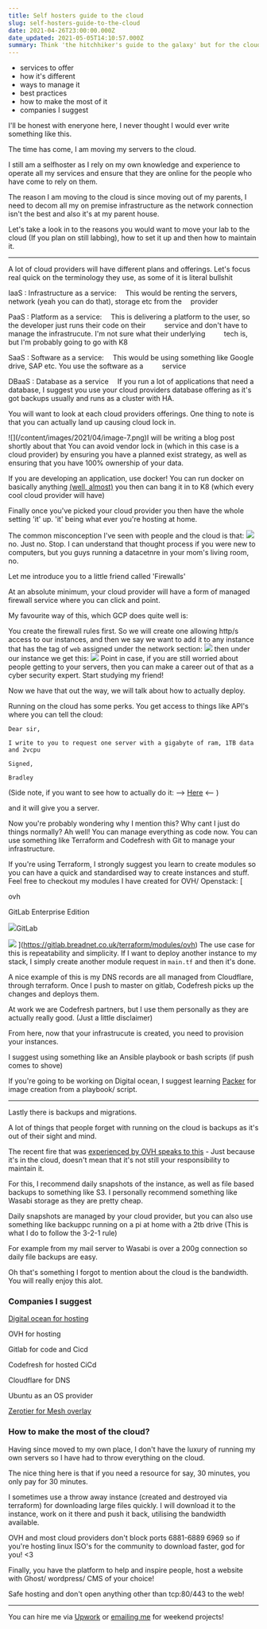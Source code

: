 ```yaml
---
title: Self hosters guide to the cloud
slug: self-hosters-guide-to-the-cloud
date: 2021-04-26T23:00:00.000Z
date_updated: 2021-05-05T14:10:57.000Z
summary: Think 'the hitchhiker's guide to the galaxy' but for the cloud, and for those of us who self host
---
```


- services to offer
- how it's different
- ways to manage it
- best practices
- how to make the most of it
- companies I suggest

I'll be honest with eneryone here, I never thought I would ever write something like this.

The time has come, I am moving my servers to the cloud.

I still am a selfhoster as I rely on my own knowledge and experience to operate all my services and ensure that they are online for the people who have come to rely on them.

The reason I am moving to the cloud is since moving out of my parents, I need to decom all my on premise infrastructure as the network connection isn't the best and also it's at my parent house.

Let's take a look in to the reasons you would want to move your lab to the cloud (If you plan on still labbing), how to set it up and then how to maintain it.

---

A lot of cloud providers will have different plans and offerings. Let's focus real quick on the terminology they use, as some of it is literal bullshit

IaaS : Infrastructure as a service:
 This would be renting the servers, network (yeah you can do that), storage etc from the  provider

PaaS : Platform as a service:
 This is delivering a platform to the user, so the developer just runs their code on their       service and don't have to manage the infrastrucute. I'm not sure what their underlying       tech is, but I'm probably going to go with K8

SaaS : Software as a service:
 This would be using something like Google drive, SAP etc. You use the software as a       service

DBaaS : Database as a service
 If you run a lot of applications that need a database, I suggest you use your cloud providers database offering as it's got backups usually and runs as a cluster with HA.

You will want to look at each cloud providers offerings. One thing to note is that you can actually land up causing cloud lock in.

<Place holder till I write about that>
![](/content/images/2021/04/image-7.png)I will be writing a blog post shortly about that
You can avoid vendor lock in (which in this case is a cloud provider) by ensuring you have a planned exist strategy, as well as ensuring that you have 100% ownership of your data.

If you are developing an application, use docker! You can run docker on basically anything [(well, almost)](https://stackoverflow.com/questions/53527277/is-it-possible-to-run-containers-on-android-devices) you then can bang it in to K8 (which every cool cloud provider will have)

Finally once you've picked your cloud provider you then have the whole setting 'it' up.
'it' being what ever you're hosting at home.

The common misconception I've seen with people and the cloud is that:
![](/content/images/2021/04/image-8.png)
no. Just no. Stop. I can understand that thought process if you were new to computers, but you guys running a datacetnre in your mom's living room, no.

Let me introduce you to a little friend called 'Firewalls'

At an absolute minimum, your cloud provider will have a form of managed firewall service where you can click and point.

My favourite way of this, which GCP does quite well is:

You create the firewall rules first. So we will create one allowing http/s access to our instances, and then we say we want to add it to any instance that has the tag of `web` assigned under the network section:
![](/content/images/2021/04/image-9.png)
then under our instance we get this:
![](/content/images/2021/04/image-10.png)
Point in case, if you are still worried about people getting to your servers, then you can make a career out of that as a cyber security expert. Start studying my friend!

Now we have that out the way, we will talk about how to actually deploy.

Running on the cloud has some perks. You get access to things like API's where you can tell the cloud:

    Dear sir,

    I write to you to request one server with a gigabyte of ram, 1TB data and 2vcpu

    Signed,

    Bradley

(Side note, if you want to see how to actually do it: --> [Here](https://gitlab.breadnet.co.uk/terraform/modules/ovh/instance-ports/-/blob/074ac784d6c9533a7de7c4c4de32ecaa0c6f72f7/main.tf) <– )

and it will give you a server.

Now you're probably wondering why I mention this? Why cant I just do things normally? Ah well! You can manage everything as code now. You can use something like Terraform and Codefresh with Git to manage your infrastructure.

If you're using Terraform, I strongly suggest you learn to create modules so you can have a quick and standardised way to create instances and stuff. Feel free to checkout my modules I have created for OVH/ Openstack:
[

ovh

GitLab Enterprise Edition

![](https://gitlab.breadnet.co.uk/assets/touch-icon-ipad-retina-8ebe416f5313483d9c1bc772b5bbe03ecad52a54eba443e5215a22caed2a16a2.png)GitLab

![](https://gitlab.breadnet.co.uk/assets/gitlab_logo-7ae504fe4f68fdebb3c2034e36621930cd36ea87924c11ff65dbcb8ed50dca58.png)
](<https://gitlab.breadnet.co.uk/terraform/modules/ovh>)
The use case for this is repeatability and simplicity. If I want to deploy another instance to my stack, I simply create another module request in `main.tf` and then it's done.

A nice example of this is my DNS records are all managed from Cloudflare, through terraform. Once I push to master on gitlab, Codefresh picks up the changes and deploys them.

At work we are Codefresh partners, but I use them personally as they are actually really good. (Just a little disclaimer)

From here, now that your infrastrucute is created, you need to provision your instances.

I suggest using something like an Ansible playbook or bash scripts (if push comes to shove)

If you're going to be working on Digital ocean, I suggest learning [Packer](https://www.packer.io) for image creation from a playbook/ script.

---

Lastly there is backups and migrations.

A lot of things that people forget with running on the cloud is backups as it's out of their sight and mind.

The recent fire that was [experienced by OVH speaks to this](https://www.reuters.com/article/us-france-ovh-fire-idUSKBN2B20NU) - Just because it's in the cloud, doesn't mean that it's not still your responsibility to maintain it.

For this, I recommend daily snapshots of the instance, as well as file based backups to something like S3. I personally recommend something like Wasabi storage as they are pretty cheap.

Daily snapshots are managed by your cloud provider, but you can also use something like backuppc running on a pi at home with a 2tb drive (This is what I do to follow the 3-2-1 rule)

For example from my mail server to Wasabi is over a 200g connection so daily file backups are easy.

Oh that's something I forgot to mention about the cloud is the bandwidth. You will really enjoy this alot.

### Companies I suggest

[Digital ocean for hosting](https://m.do.co/c/77be3c3aa96c)

OVH for hosting

Gitlab for code and Cicd

Codefresh for hosted CiCd

Cloudflare for DNS

Ubuntu as an OS provider

[Zerotier for Mesh overlay](zerotier.com)

### How to make the most of the cloud?

Having since moved to my own place, I don't have the luxury of running my own servers so I have had to throw everything on the cloud.

The nice thing here is that if you need a resource for say, 30 minutes, you only pay for 30 minutes.

I sometimes use a throw away instance (created and destroyed via terraform) for downloading large files quickly. I will download it to the instance, work on it there and push it back, utilising the bandwidth available.

OVH and most cloud providers don't block ports 6881-6889 6969 so if you're hosting linux ISO's for the community to download faster, god for you! <3

Finally, you have the platform to help and inspire people, host a website with Ghost/ wordpress/ CMS of your choice!

Safe hosting and don't open anything other than tcp:80/443 to the web!

---

You can hire me via [Upwork](https://www.upwork.com/freelancers/~01c61ee9802b94133e) or [emailing me](mailto:work@breadnet.co.uk) for weekend projects!
